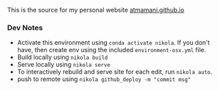 This is the source for my personal website [atmamani.github.io](https://atmamani.github.io)

### Dev Notes
 - Activate this environment using `conda activate nikola`. If you don't have, then create env using the included `environment-osx.yml` file.
 - Build locally using `nikola build`
 - Serve locally using `nikola serve`
 - To interactively rebuild and serve site for each edit, run `nikola auto`.
 - push to remote using `nikola github_deploy -m "commit msg"`